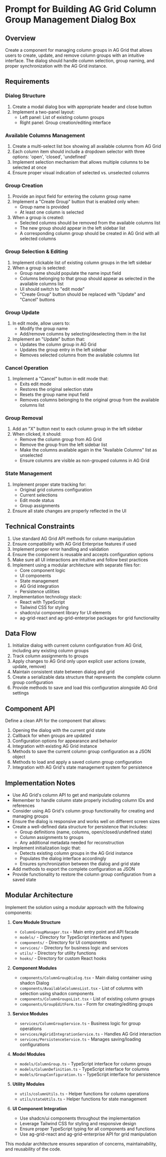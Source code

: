 # Prompt for Building AG Grid Column Group Management Dialog Box

## Overview
Create a component for managing column groups in AG Grid that allows users to create, update, and remove column groups with an intuitive interface. The dialog should handle column selection, group naming, and proper synchronization with the AG Grid instance.

## Requirements

### Dialog Structure
1. Create a modal dialog box with appropriate header and close button
2. Implement a two-panel layout:
   - Left panel: List of existing column groups
   - Right panel: Group creation/editing interface

### Available Columns Management
1. Create a multi-select list box showing all available columns from AG Grid
2. Each column item should include a dropdown selector with three options: 'open', 'closed', 'undefined'
3. Implement selection mechanism that allows multiple columns to be selected at once
4. Ensure proper visual indication of selected vs. unselected columns

### Group Creation
1. Provide an input field for entering the column group name
2. Implement a "Create Group" button that is enabled only when:
   - Group name is provided
   - At least one column is selected
3. When a group is created:
   - Selected columns should be removed from the available columns list
   - The new group should appear in the left sidebar list
   - A corresponding column group should be created in AG Grid with all selected columns

### Group Selection & Editing
1. Implement clickable list of existing column groups in the left sidebar
2. When a group is selected:
   - Group name should populate the name input field
   - Columns belonging to that group should appear as selected in the available columns list
   - UI should switch to "edit mode"
   - "Create Group" button should be replaced with "Update" and "Cancel" buttons

### Group Update
1. In edit mode, allow users to:
   - Modify the group name
   - Add/remove columns by selecting/deselecting them in the list
2. Implement an "Update" button that:
   - Updates the column group in AG Grid
   - Updates the group entry in the left sidebar
   - Removes selected columns from the available columns list

### Cancel Operation
1. Implement a "Cancel" button in edit mode that:
   - Exits edit mode
   - Restores the original selection state
   - Resets the group name input field
   - Removes columns belonging to the original group from the available columns list

### Group Removal
1. Add an "X" button next to each column group in the left sidebar
2. When clicked, it should:
   - Remove the column group from AG Grid
   - Remove the group from the left sidebar list
   - Make the columns available again in the "Available Columns" list as unselected
   - Ensure columns are visible as non-grouped columns in AG Grid

### State Management
1. Implement proper state tracking for:
   - Original grid columns configuration
   - Current selections
   - Edit mode status
   - Group assignments
2. Ensure all state changes are properly reflected in the UI

## Technical Constraints
1. Use standard AG Grid API methods for column manipulation
2. Ensure compatibility with AG Grid Enterprise features if used
3. Implement proper error handling and validation
4. Ensure the component is reusable and accepts configuration options
5. Make sure all UI interactions are intuitive and follow best practices
6. Implement using a modular architecture with separate files for:
   - Core component logic
   - UI components
   - State management
   - AG Grid integration
   - Persistence utilities
7. Implementation technology stack:
   - React with TypeScript
   - Tailwind CSS for styling
   - shadcn/ui component library for UI elements
   - ag-grid-react and ag-grid-enterprise packages for grid functionality

## Data Flow
1. Initialize dialog with current column configuration from AG Grid, including any existing column groups
2. Track column assignments to groups
3. Apply changes to AG Grid only upon explicit user actions (create, update, remove)
4. Maintain consistent state between dialog and grid
5. Create a serializable data structure that represents the complete column group configuration
6. Provide methods to save and load this configuration alongside AG Grid settings

## Component API
Define a clean API for the component that allows:
1. Opening the dialog with the current grid state
2. Callback for when groups are updated
3. Configuration options for appearance and behavior
4. Integration with existing AG Grid instance
5. Methods to save the current column group configuration as a JSON object
6. Methods to load and apply a saved column group configuration
7. Integration with AG Grid's state management system for persistence

## Implementation Notes
- Use AG Grid's column API to get and manipulate columns
- Remember to handle column state properly including column IDs and references
- Consider using AG Grid's column group functionality for creating and managing groups
- Ensure the dialog is responsive and works well on different screen sizes
- Create a well-defined data structure for persistence that includes:
  - Group definitions (name, columns, open/closed/undefined state)
  - Column assignments to groups
  - Any additional metadata needed for reconstruction
- Implement initialization logic that:
  - Detects existing column groups in the AG Grid instance
  - Populates the dialog interface accordingly
  - Ensures synchronization between the dialog and grid state
- Add methods to export the complete configuration as JSON
- Provide functionality to restore the column group configuration from a saved state

## Modular Architecture
Implement the solution using a modular approach with the following components:

1. **Core Module Structure**
   - `ColumnGroupManager.tsx` - Main entry point and API facade
   - `models/` - Directory for TypeScript interfaces and types
   - `components/` - Directory for UI components
   - `services/` - Directory for business logic and services
   - `utils/` - Directory for utility functions
   - `hooks/` - Directory for custom React hooks

2. **Component Modules**
   - `components/ColumnGroupDialog.tsx` - Main dialog container using shadcn Dialog
   - `components/AvailableColumnsList.tsx` - List of columns with selection using shadcn components
   - `components/ColumnGroupsList.tsx` - List of existing column groups
   - `components/GroupEditForm.tsx` - Form for creating/editing groups

3. **Service Modules**
   - `services/ColumnGroupService.ts` - Business logic for group operations
   - `services/AgGridIntegrationService.ts` - Handles AG Grid interaction
   - `services/PersistenceService.ts` - Manages saving/loading configurations

4. **Model Modules**
   - `models/ColumnGroup.ts` - TypeScript interface for column groups
   - `models/ColumnDefinition.ts` - TypeScript interface for columns
   - `models/GroupConfiguration.ts` - TypeScript interface for persistence

5. **Utility Modules**
   - `utils/columnUtils.ts` - Helper functions for column operations
   - `utils/stateUtils.ts` - Helper functions for state management

6. **UI Component Integration**
   - Use shadcn/ui components throughout the implementation
   - Leverage Tailwind CSS for styling and responsive design
   - Ensure proper TypeScript typing for all components and functions
   - Use ag-grid-react and ag-grid-enterprise API for grid manipulation

This modular architecture ensures separation of concerns, maintainability, and reusability of the code.
